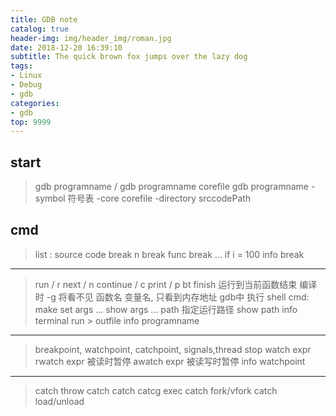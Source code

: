 ```yaml
---
title: GDB note
catalog: true
header-img: img/header_img/roman.jpg
date: 2018-12-20 16:39:10
subtitle: The quick brown fox jumps over the lazy dog
tags:
- Linux
- Debug
- gdb
categories:
- gdb
top: 9999
---
```


## start

> gdb programname / gdb programname corefile
> gdb programname -symbol 符号表 -core corefile -directory srccodePath



##  cmd

> list : source code
> break n
> break func
> break ... if i = 100
> info break

---
> run / r
> next / n
> continue / c
> print / p
> bt
> finish 运行到当前函数结束
> 编译时 -g 将看不见 函数名 变量名, 只看到内存地址
> gdb中 执行 shell cmd: make
> set args ...
> show args ...
> path 指定运行路径
> show path
> info terminal
> run > outfile
> info programname

---
> breakpoint, watchpoint, catchpoint, signals,thread stop
> watch expr
> rwatch expr 被读时暂停
> awatch expr 被读写时暂停
> info watchpoint

---
> catch throw
> catch catch
> catcg exec
> catch fork/vfork
> catch load/unload
